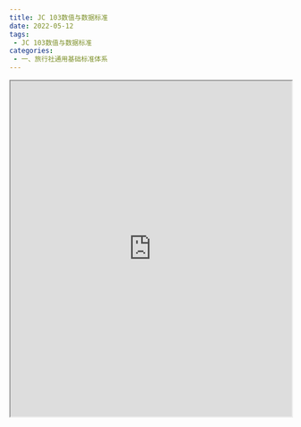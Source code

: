 ```yaml
---
title: JC 103数值与数据标准
date: 2022-05-12
tags:
 - JC 103数值与数据标准
categories:
 - 一、旅行社通用基础标准体系
---
```




<iframe src="https://wanli.yourtools.icu/pdf/web/viewer.html?file=https://vkceyugu.cdn.bspapp.com/VKCEYUGU-70d376b2-8c13-4496-a61e-94013c96172a/de31df47-ae3b-4b1c-b125-a2f8309b80fb.pdf" width="100%" height="600px"></iframe>
